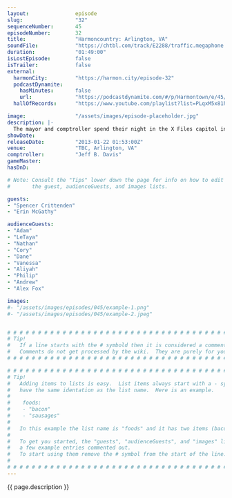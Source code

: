 ```yaml
---
layout:               episode
slug:                 "32"
sequenceNumber:       45
episodeNumber:        32
title:                "Harmoncountry: Arlington, VA"
soundFile:            "https://chtbl.com/track/E2288/traffic.megaphone.fm/STA5735310974.mp3?updated=1554331324"
duration:             "01:49:00"
isLostEpisode:        false
isTrailer:            false
external:
  harmonCity:         "https://harmon.city/episode-32"
  podcastDynamite:
    hasMinutes:       false
    url:              "https://podcastdynamite.com/#/p/Harmontown/e/45/32"
  hallOfRecords:      "https://www.youtube.com/playlist?list=PLqxM5x81hNObC6dWJVcwLHJwMn53e6bWR"

image:                "/assets/images/episode-placeholder.jpg"
description: |-
  The mayor and comptroller spend their night in the X Files capitol investigating ghosts, aliens, incest and 9-11 before playing D&D with all black people.
showDate:             
releaseDate:          "2013-01-22 01:53:00Z"
venue:                "TBC, Arlington, VA"
comptroller:          "Jeff B. Davis"
gameMaster:           
hasDnD:               

# Note: Consult the "Tips" lower down the page for info on how to edit
#       the guest, audienceGuests, and images lists.

guests:
- "Spencer Crittenden"
- "Erin McGathy"

audienceGuests:
- "Adam"
- "LeTaya"
- "Nathan"
- "Cory"
- "Dane"
- "Vanessa"
- "Aliyah"
- "Philip"
- "Andrew"
- "Alex Fox"

images:
#- "/assets/images/episodes/045/example-1.png"
#- "/assets/images/episodes/045/example-2.jpeg"


# # # # # # # # # # # # # # # # # # # # # # # # # # # # # # # # # # # # # # # # # # # # #
# Tip!
#   If a line starts with the # symbold then it is considered a comment.
#   Comments do not get processed by the wiki.  They are purely for your information.
# # # # # # # # # # # # # # # # # # # # # # # # # # # # # # # # # # # # # # # # # # # # #

# # # # # # # # # # # # # # # # # # # # # # # # # # # # # # # # # # # # # # # # # # # # #
# Tip!
#   Adding items to lists is easy.  List items always start with a - symbol and have
#   have the same identation as the list name.  Here is an example.
#
#    foods:
#    - "bacon"
#    - "sausages"
#
#   In this example the list name is "foods" and it has two items (bacon, and sausages).
#
#   To get you started, the "guests", "audienceGuests", and "images" lists below have
#   a few example entries commented out.
#   To start using them remove the # symbol from the start of the line.
#
# # # # # # # # # # # # # # # # # # # # # # # # # # # # # # # # # # # # # # # # # # # # #
---
```


<!-- The episode description will be rendered here -->
{{ page.description }}

<!-- Add your content BELOW here -->
<!-- vvvvvvvvvvvvvvvvvvvvvvvvvvv -->




<!-- ^^^^^^^^^^^^^^^^^^^^^^^^^^^ -->
<!-- Add your content ABOVE here -->

<!-- The episode gallery will be rendered here -->